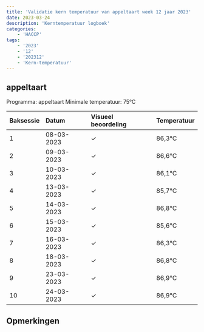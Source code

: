 ```yaml
---
title: 'Validatie kern temperatuur van appeltaart week 12 jaar 2023'
date: 2023-03-24
description: 'Kerntemperatuur logboek'
categories:
    - 'HACCP'
tags:
    - '2023'
    - '12'
    - '202312'
    - 'Kern-temperatuur'
---
```


## appeltaart

Programma: appeltaart
Minimale temperatuur: 75°C

| Baksessie | Datum | Visueel beoordeling | Temperatuur |
|:---|:---|:---|:---|
| 1 | 08-03-2023 | &check; | 86,3°C |
| 2 | 09-03-2023 | &check; | 86,6°C |
| 3 | 10-03-2023 | &check; | 86,1°C |
| 4 | 13-03-2023 | &check; | 85,7°C |
| 5 | 14-03-2023 | &check; | 86,8°C |
| 6 | 15-03-2023 | &check; | 85,6°C |
| 7 | 16-03-2023 | &check; | 86,3°C |
| 8 | 18-03-2023 | &check; | 86,8°C |
| 9 | 23-03-2023 | &check; | 86,9°C |
| 10 | 24-03-2023 | &check; | 86,9°C |

## Opmerkingen


